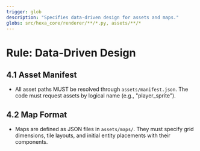 ```yaml
---
trigger: glob
description: "Specifies data-driven design for assets and maps."
globs: src/hexa_core/renderer/**/*.py, assets/**/*
---
```


# Rule: Data-Driven Design

## 4.1 Asset Manifest

* All asset paths MUST be resolved through `assets/manifest.json`. The code must request assets by logical name (e.g., "player_sprite").

## 4.2 Map Format

* Maps are defined as JSON files in `assets/maps/`. They must specify grid dimensions, tile layouts, and initial entity placements with their components.
